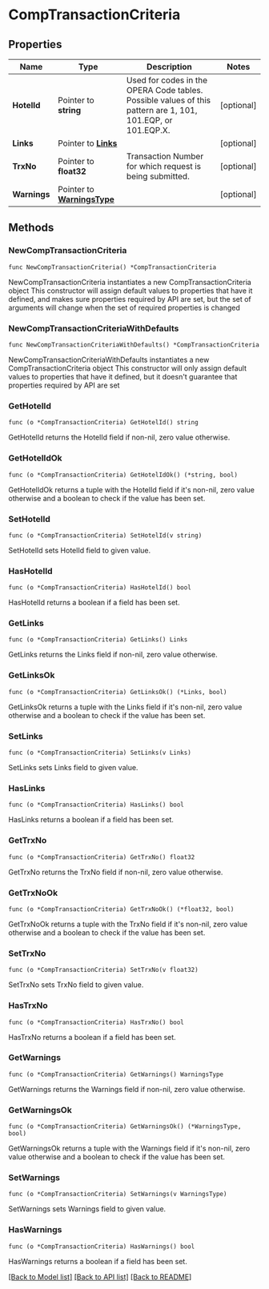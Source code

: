 # CompTransactionCriteria

## Properties

Name | Type | Description | Notes
------------ | ------------- | ------------- | -------------
**HotelId** | Pointer to **string** | Used for codes in the OPERA Code tables. Possible values of this pattern are 1, 101, 101.EQP, or 101.EQP.X. | [optional] 
**Links** | Pointer to [**Links**](Links.md) |  | [optional] 
**TrxNo** | Pointer to **float32** | Transaction Number for which request is being submitted. | [optional] 
**Warnings** | Pointer to [**WarningsType**](WarningsType.md) |  | [optional] 

## Methods

### NewCompTransactionCriteria

`func NewCompTransactionCriteria() *CompTransactionCriteria`

NewCompTransactionCriteria instantiates a new CompTransactionCriteria object
This constructor will assign default values to properties that have it defined,
and makes sure properties required by API are set, but the set of arguments
will change when the set of required properties is changed

### NewCompTransactionCriteriaWithDefaults

`func NewCompTransactionCriteriaWithDefaults() *CompTransactionCriteria`

NewCompTransactionCriteriaWithDefaults instantiates a new CompTransactionCriteria object
This constructor will only assign default values to properties that have it defined,
but it doesn't guarantee that properties required by API are set

### GetHotelId

`func (o *CompTransactionCriteria) GetHotelId() string`

GetHotelId returns the HotelId field if non-nil, zero value otherwise.

### GetHotelIdOk

`func (o *CompTransactionCriteria) GetHotelIdOk() (*string, bool)`

GetHotelIdOk returns a tuple with the HotelId field if it's non-nil, zero value otherwise
and a boolean to check if the value has been set.

### SetHotelId

`func (o *CompTransactionCriteria) SetHotelId(v string)`

SetHotelId sets HotelId field to given value.

### HasHotelId

`func (o *CompTransactionCriteria) HasHotelId() bool`

HasHotelId returns a boolean if a field has been set.

### GetLinks

`func (o *CompTransactionCriteria) GetLinks() Links`

GetLinks returns the Links field if non-nil, zero value otherwise.

### GetLinksOk

`func (o *CompTransactionCriteria) GetLinksOk() (*Links, bool)`

GetLinksOk returns a tuple with the Links field if it's non-nil, zero value otherwise
and a boolean to check if the value has been set.

### SetLinks

`func (o *CompTransactionCriteria) SetLinks(v Links)`

SetLinks sets Links field to given value.

### HasLinks

`func (o *CompTransactionCriteria) HasLinks() bool`

HasLinks returns a boolean if a field has been set.

### GetTrxNo

`func (o *CompTransactionCriteria) GetTrxNo() float32`

GetTrxNo returns the TrxNo field if non-nil, zero value otherwise.

### GetTrxNoOk

`func (o *CompTransactionCriteria) GetTrxNoOk() (*float32, bool)`

GetTrxNoOk returns a tuple with the TrxNo field if it's non-nil, zero value otherwise
and a boolean to check if the value has been set.

### SetTrxNo

`func (o *CompTransactionCriteria) SetTrxNo(v float32)`

SetTrxNo sets TrxNo field to given value.

### HasTrxNo

`func (o *CompTransactionCriteria) HasTrxNo() bool`

HasTrxNo returns a boolean if a field has been set.

### GetWarnings

`func (o *CompTransactionCriteria) GetWarnings() WarningsType`

GetWarnings returns the Warnings field if non-nil, zero value otherwise.

### GetWarningsOk

`func (o *CompTransactionCriteria) GetWarningsOk() (*WarningsType, bool)`

GetWarningsOk returns a tuple with the Warnings field if it's non-nil, zero value otherwise
and a boolean to check if the value has been set.

### SetWarnings

`func (o *CompTransactionCriteria) SetWarnings(v WarningsType)`

SetWarnings sets Warnings field to given value.

### HasWarnings

`func (o *CompTransactionCriteria) HasWarnings() bool`

HasWarnings returns a boolean if a field has been set.


[[Back to Model list]](../README.md#documentation-for-models) [[Back to API list]](../README.md#documentation-for-api-endpoints) [[Back to README]](../README.md)


